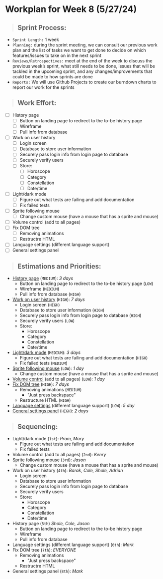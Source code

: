 # **Workplan for Week 8 (5/27/24)**

> ## **Sprint Process:**

- `Sprint Length:` 1 week
- `Planning:` during the sprint meeting, we can consult our previous work plan and the list of tasks we want to get done to decide on which features/issues to take on in the next sprint
- `Reviews/Retrospectives:` meet at the end of the week to discuss the previous week’s sprint, what still needs to be done, issues that will be tackled in the upcoming sprint, and any changes/improvements that could be made to how sprints are done
- `Reports:` We will use Github Projects to create our burndown charts to report our work for the sprints

> ## **Work Effort:**

- [ ] History page
  - [ ] Button on landing page to redirect to the to-be history page
  - [ ] Wireframe
  - [ ] Pull info from database
- [ ] Work on user history
  - [ ] Login screen
  - [ ] Database to store user information
  - [ ] Securely pass login info from login page to database
  - [ ] Securely verify users
  - [ ] Store:
    - [ ] Horoscope
    - [ ] Category
    - [ ] Constellation
    - [ ] Date/time
- [ ] Light/dark mode
  - [ ] Figure out what tests are failing and add documentation 
  - [ ] Fix failed tests
- [ ] Sprite following mouse
  - [ ] Change custom mouse (have a mouse that has a sprite and mouse)
- [ ] Volume control (add to all pages)
- [ ] Fix DOM tree
  - [ ] Removing animations
  - [ ] Restructre HTML
- [ ] Language settings (different language support)
- [ ] General settings panel
<!-- - [ ] Setup linter or change Prettier rules -->

> ## **Estimations and Priorities:**
- [History page](https://github.com/CSE-112-Team-7/Stargazer-V2/issues/12) (`MEDIUM`): _3 days_
  - Button on landing page to redirect to the to-be history page (`LOW`)
  - Wireframe (`MEDIUM`)
  - Pull info from database (`HIGH`)
- [Work on user history](https://github.com/CSE-112-Team-7/Stargazer-V2/issues/13) (`HIGH`): _7 days_
  - Login screen (`HIGH`)
  - Database to store user information (`HIGH`)
  - Securely pass login info from login page to database (`HIGH`)
  - Securely verify users (`LOW`)
  - Store: 
    - Horoscope
    - Category
    - Constellation
    - Date/time
- [Light/dark mode](https://github.com/CSE-112-Team-7/Stargazer-V2/issues/6) (`MEDIUM`): _3 days_
  - Figure out what tests are failing and add documentation (`HIGH`)
  - Fix failed tests (`MEDIUM`)
- [Sprite following mouse](https://github.com/CSE-112-Team-7/Stargazer-V2/issues/7) (`LOW`): _1 day_
  - Change custom mouse (have a mouse that has a sprite and mouse)
- [Volume control](https://github.com/CSE-112-Team-7/Stargazer-V2/issues/8) (add to all pages) (`LOW`): _1 day_
- [Fix DOM tree](https://github.com/CSE-112-Team-7/Stargazer-V2/issues/14) (`HIGH`): _7 days_
  - Removing animations (`MEDIUM`)
    - "Just press backspace"
  - Restructure HTML (`HIGH`)
- [Language settings](https://github.com/CSE-112-Team-7/Stargazer-V2/issues/9) (different language support) (`LOW`): _5 day_
- [General settings panel](https://github.com/CSE-112-Team-7/Stargazer-V2/issues/15) (`HIGH`): _2 days_
<!-- - Setup linter or change Prettier rules (`LOW`): _1 day_ -->

> ## **Sequencing:**

- Light/dark mode (`1st`): _Pram, Mary_
  - Figure out what tests are failing and add documentation
  - Fix failed tests
- Volume control (add to all pages) (`2nd`): _Kenry_
- Sprite following mouse (`3rd`): _Jason_
  - Change custom mouse (have a mouse that has a sprite and mouse)
- Work on user history (`4th`): _Barak, Cole, Shole, Adrian_
  - Login screen
  - Database to store user information
  - Securely pass login info from login page to database
  - Securely verify users
  - Store: 
    - Horoscope
    - Category
    - Constellation
    - Date/time
- History page (`5th`) _Shole, Cole, Jason_
  - Button on landing page to redirect to the to-be history page
  - Wireframe
  - Pull info from database
- Language settings (different language support) (`6th`): _Mark_
- Fix DOM tree (`7th`): _EVERYONE_
  - Removing animations
    - "Just press backspace"
  - Restructre HTML
- General settings panel (`8th`): _Mark_

